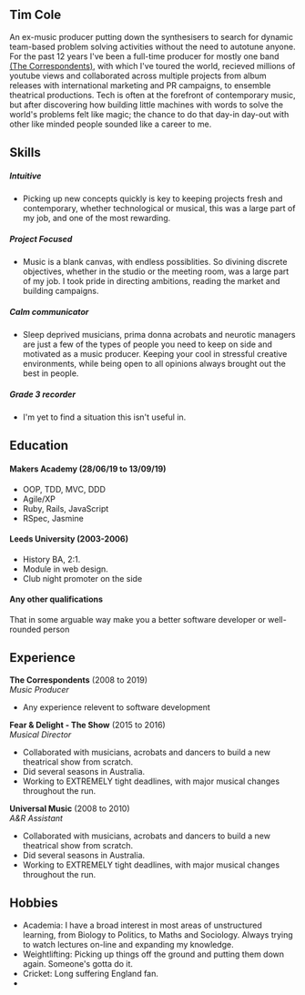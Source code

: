 ## Tim Cole

An ex-music producer putting down the synthesisers to search for dynamic team-based problem solving activities without the need to autotune anyone. For the past 12 years I've been a full-time producer for mostly one band [(The Correspondents)](https://www.thecorrespondents.co.uk/), with which I've toured the world, recieved millions of youtube views and collaborated across multiple projects from album releases with international marketing and PR campaigns, to ensemble theatrical productions. Tech is often at the forefront of contemporary music, but after discovering how building little machines with words to solve the world's problems felt like magic; the chance to do that day-in day-out with other like minded people sounded like a career to me.

## Skills

##### Intuitive
- Picking up new concepts quickly is key to keeping projects fresh and contemporary, whether technological or musical, this was a large part of my job, and one of the most rewarding.

##### Project Focused
- Music is a blank canvas, with endless possiblities. So divining discrete objectives, whether in the studio or the meeting room, was a large part of my job.  I took pride in directing ambitions, reading the market and building campaigns.

##### Calm communicator
- Sleep deprived musicians, prima donna acrobats and neurotic managers are just a few of the types of people you need to keep on side and motivated as a music producer.  Keeping your cool in stressful creative environments, while being open to all opinions always brought out the best in people. 

##### Grade 3 recorder 
- I'm yet to find a situation this isn't useful in.

## Education

#### Makers Academy (28/06/19 to 13/09/19)

- OOP, TDD, MVC, DDD
- Agile/XP
- Ruby, Rails, JavaScript
- RSpec, Jasmine

#### Leeds University (2003-2006)

- History BA, 2:1.
- Module in web design.
- Club night promoter on the side

#### Any other qualifications

That in some arguable way make you a better software developer or well-rounded person

## Experience

**The Correspondents** (2008 to 2019)    
*Music Producer*  
- Any experience relevent to software development

**Fear & Delight - The Show** (2015 to 2016)   
*Musical Director*  
- Collaborated with musicians, acrobats and dancers to build a new theatrical show from scratch.
- Did several seasons in Australia.
- Working to EXTREMELY tight deadlines, with major musical changes throughout the run.

**Universal Music** (2008 to 2010)   
*A&R Assistant*  
- Collaborated with musicians, acrobats and dancers to build a new theatrical show from scratch.
- Did several seasons in Australia.
- Working to EXTREMELY tight deadlines, with major musical changes throughout the run.

## Hobbies

- Academia: I have a broad interest in most areas of unstructured learning, from Biology to Politics, to Maths and Sociology.  Always trying to watch lectures on-line and expanding my knowledge.
- Weightlifting: Picking up things off the ground and putting them down again.  Someone's gotta do it.
- Cricket: Long suffering England fan.
- 

